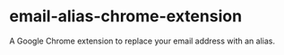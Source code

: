 # email-alias-chrome-extension
A Google Chrome extension to replace your email address with an alias.
